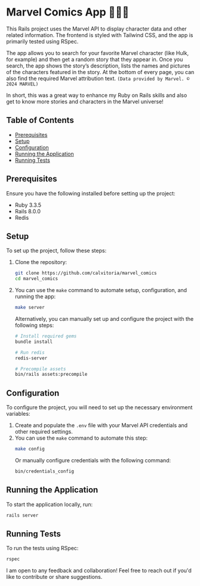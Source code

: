 # Marvel Comics App 🦸🏼🧾

This Rails project uses the Marvel API to display character data and other related information. The frontend is styled with Tailwind CSS, and the app is primarily tested using RSpec.

The app allows you to search for your favorite Marvel character (like Hulk, for example) and then get a random story that they appear in. Once you search, the app shows the story’s description, lists the names and pictures of the characters featured in the story. At the bottom of every page, you can also find the required Marvel attribution text. `(Data provided by Marvel. © 2024 MARVEL)`

In short, this was a great way to enhance my Ruby on Rails skills and also get to know more stories and characters in the Marvel universe!

## Table of Contents

- [Prerequisites](#prerequisites)
- [Setup](#setup)
- [Configuration](#configuration)
- [Running the Application](#running-the-application)
- [Running Tests](#running-tests)

## Prerequisites

Ensure you have the following installed before setting up the project:

- Ruby 3.3.5
- Rails 8.0.0
- Redis

## Setup

To set up the project, follow these steps:

1. Clone the repository:
    ```bash
    git clone https://github.com/calvitoria/marvel_comics
    cd marvel_comics
    ```

2. You can use the `make` command to automate setup, configuration, and running the app:
    ```bash
    make server

    ```

   Alternatively, you can manually set up and configure the project with the following steps:

    ```bash
    # Install required gems
    bundle install

    # Run redis
    redis-server

    # Precompile assets
    bin/rails assets:precompile
    ```

## Configuration

To configure the project, you will need to set up the necessary environment variables:

1. Create and populate the `.env` file with your Marvel API credentials and other required settings.
2. You can use the `make` command to automate this step:
    ```bash
    make config

    ```
   Or manually configure credentials with the following command:
    ```bash
    bin/credentials_config

    ```

## Running the Application

To start the application locally, run:

```bash
rails server

```
## Running Tests

To run the tests using RSpec:

```bash
rspec

```

I am open to any feedback and collaboration! Feel free to reach out if you'd like to contribute or share suggestions.
